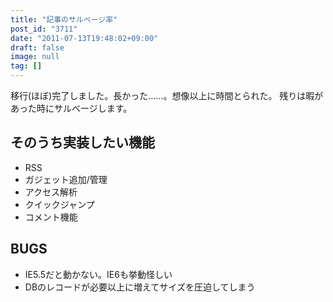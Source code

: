 ```yaml
---
title: "記事のサルベージ率"
post_id: "3711"
date: "2011-07-13T19:48:02+09:00"
draft: false
image: null
tag: []
---
```



移行(ほぼ)完了しました。長かった……。想像以上に時間とられた。 残りは暇があった時にサルベージします。
## そのうち実装したい機能


  * RSS
  * ガジェット追加/管理
  * アクセス解析
  * クイックジャンプ
  * コメント機能
## BUGS

  * IE5.5だと動かない。IE6も挙動怪しい
  * DBのレコードが必要以上に増えてサイズを圧迫してしまう
